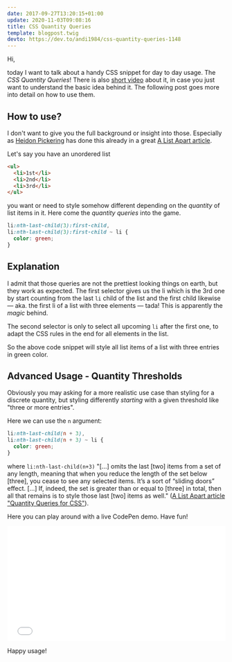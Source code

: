 ```yaml
---
date: 2017-09-27T13:20:15+01:00
update: 2020-11-03T09:08:16
title: CSS Quantity Queries
template: blogpost.twig
devto: https://dev.to/andi1984/css-quantity-queries-1148
---
```


Hi,

today I want to talk about a handy CSS snippet for day to day usage. The _CSS
Quantity Queries_! There is also [short video](https://www.youtube.com/watch?v=PXmvVxx_I60) about it, in case you just want to
understand the basic idea behind it. The following post goes more into detail on
how to use them.

## How to use?

I don't want to give you the full background or insight into those. Especially
as [Heidon Pickering](http://twitter.com/@heydonworks) has done this already in
a great [A List Apart article](http://alistapart.com/article/quantity-queries-for-css).

Let's say you have an unordered list

```html
<ul>
  <li>1st</li>
  <li>2nd</li>
  <li>3rd</li>
</ul>
```

you want or need to style somehow different depending on the _quantity_ of list items in it. Here come the _quantity queries_ into the game.

```css
li:nth-last-child(3):first-child,
li:nth-last-child(3):first-child ~ li {
  color: green;
}
```

## Explanation

I admit that those queries are not the prettiest looking things on earth, but they work as expected. The first selector gives us the li which is the 3rd one by start counting from the last `li` child of the list and the first child likewise — aka. the first li of a list with three elements — tada! This is apparently the _magic_ behind.

The second selector is only to select all upcoming `li` after the first one, to adapt the CSS rules in the end for all elements in the list.

So the above code snippet will style all list items of a list with three entries in green color.

## Advanced Usage - Quantity Thresholds

Obviously you may asking for a more realistic use case than styling for a discrete quantity, but styling differently _starting_ with a given threshold like "three or more entries".

Here we can use the `n` argument:

```css
li:nth-last-child(n + 3),
li:nth-last-child(n + 3) ~ li {
  color: green;
}
```

where `li:nth-last-child(n+3)` "[...] omits the last [two] items from a set of any length, meaning that when you reduce the length of the set below [three], you cease to see any selected items. It’s a sort of “sliding doors” effect. [...] If, indeed, the set is greater than or equal to [three] in total, then all that remains is to style those last [two] items as well." ([A List Apart article "Quantity Queries for CSS"](https://alistapart.com/article/quantity-queries-for-css)).

Here you can play around with a live CodePen demo. Have fun!

<iframe height='265' scrolling='no' title='CSS Quantity Queries' src='//codepen.io/andi1984/embed/preview/LxoywP/?height=265&theme-id=0&default-tab=css,result&embed-version=2' frameborder='no' allowtransparency='true' allowfullscreen='true' style='width: 100%;'>See the Pen <a href='http://codepen.io/andi1984/pen/LxoywP/'>CSS Quantity Queries</a> by Andreas Sander (<a href='http://codepen.io/andi1984'>@andi1984</a>) on <a href='http://codepen.io'>CodePen</a>.
</iframe>

Happy usage!
